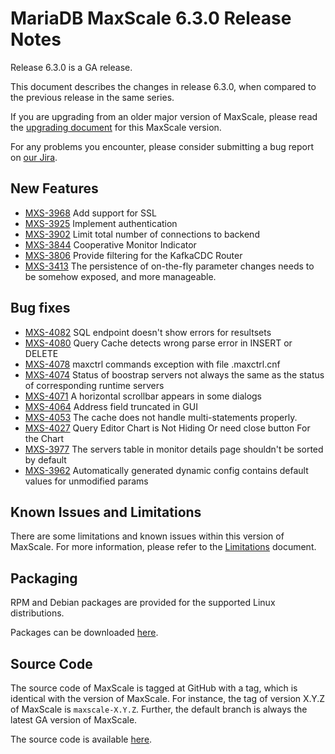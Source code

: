 # MariaDB MaxScale 6.3.0 Release Notes

Release 6.3.0 is a GA release.

This document describes the changes in release 6.3.0, when compared to the
previous release in the same series.

If you are upgrading from an older major version of MaxScale, please read the
[upgrading document](../Upgrading/Upgrading-To-MaxScale-6.md) for
this MaxScale version.

For any problems you encounter, please consider submitting a bug
report on [our Jira](https://jira.mariadb.org/projects/MXS).

## New Features

* [MXS-3968](https://jira.mariadb.org/browse/MXS-3968) Add support for SSL
* [MXS-3925](https://jira.mariadb.org/browse/MXS-3925) Implement authentication
* [MXS-3902](https://jira.mariadb.org/browse/MXS-3902) Limit total number of connections to backend
* [MXS-3844](https://jira.mariadb.org/browse/MXS-3844) Cooperative Monitor Indicator
* [MXS-3806](https://jira.mariadb.org/browse/MXS-3806) Provide filtering for the KafkaCDC Router
* [MXS-3413](https://jira.mariadb.org/browse/MXS-3413) The persistence of on-the-fly parameter changes needs to be somehow exposed, and more manageable.

## Bug fixes

* [MXS-4082](https://jira.mariadb.org/browse/MXS-4082) SQL endpoint doesn't show errors for resultsets
* [MXS-4080](https://jira.mariadb.org/browse/MXS-4080) Query Cache detects wrong parse error in INSERT or DELETE
* [MXS-4078](https://jira.mariadb.org/browse/MXS-4078) maxctrl commands exception with file .maxctrl.cnf
* [MXS-4074](https://jira.mariadb.org/browse/MXS-4074) Status of boostrap servers not always the same as the status of corresponding runtime servers
* [MXS-4071](https://jira.mariadb.org/browse/MXS-4071) A horizontal scrollbar appears in some dialogs
* [MXS-4064](https://jira.mariadb.org/browse/MXS-4064) Address field truncated in GUI
* [MXS-4053](https://jira.mariadb.org/browse/MXS-4053) The cache does not handle multi-statements properly.
* [MXS-4027](https://jira.mariadb.org/browse/MXS-4027) Query Editor Chart is Not Hiding Or need close button For the Chart
* [MXS-3977](https://jira.mariadb.org/browse/MXS-3977) The servers table in monitor details page shouldn't be sorted by default
* [MXS-3962](https://jira.mariadb.org/browse/MXS-3962) Automatically generated dynamic config contains default values for unmodified params

## Known Issues and Limitations

There are some limitations and known issues within this version of MaxScale.
For more information, please refer to the [Limitations](../About/Limitations.md) document.

## Packaging

RPM and Debian packages are provided for the supported Linux distributions.

Packages can be downloaded [here](https://mariadb.com/downloads/#mariadb_platform-mariadb_maxscale).

## Source Code

The source code of MaxScale is tagged at GitHub with a tag, which is identical
with the version of MaxScale. For instance, the tag of version X.Y.Z of MaxScale
is `maxscale-X.Y.Z`. Further, the default branch is always the latest GA version
of MaxScale.

The source code is available [here](https://github.com/mariadb-corporation/MaxScale).
